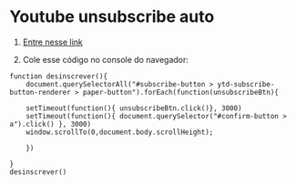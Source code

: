 # Youtube unsubscribe auto

1. [Entre nesse link](https://www.youtube.com/feed/channels)

2. Cole esse código no console do navegador:
```
function desinscrever(){
    document.querySelectorAll("#subscribe-button > ytd-subscribe-button-renderer > paper-button").forEach(function(unsubscribeBtn){

    setTimeout(function(){ unsubscribeBtn.click()}, 3000)
    setTimeout(function(){ document.querySelector("#confirm-button > a").click() }, 3000)
    window.scrollTo(0,document.body.scrollHeight);

    })
    
}
desinscrever()
```
